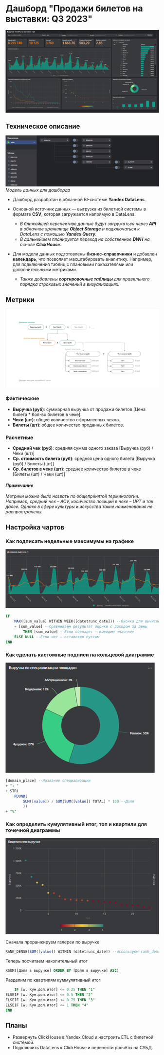 # Дашборд "Продажи билетов на выставки: Q3 2023"
![Дашборд](images/dash.png)

## Техническое описание
![Модель данных](images/olap.png) 
*Модель данных для дашборда*
&nbsp;

- Дашборд разработан в облачной BI-системе **Yandex DataLens**. 

- Основной источник данных — выгрузка из билетной системы в формате **CSV**, которая загружается напрямую в DataLens.
  - *В ближайшей перспективе данные будут загружаться через **API** в облачное хранилище **Object Storage** и подключаться к DataLens с помощью **Yandex Query**.* 
  - *В дальнейшем планируется переход на собственное **DWH** на основе **ClickHouse**.*
&nbsp;

- Для модели данных подготовлены **бизнес-справочники** и добавлен **календарь**, что позволяет масштабировать аналитику. Например, для подключения таблиц с плановыми показателями или дополнительными метриками.
  - *Также добавлены **сортировочные таблицы** для правильного порядка строковых значений в визуализациях.*

## Метрики
![Карта метрик](images/metric-map.png)
### Фактические
- **Выручка (руб)**: суммарная выручка от продажи билетов [Цена билета * Кол-во билетов в чеке].
- **Чеки (шт)**: общее количество оформленных чеков. 
- **Билеты (шт)**: общее количество проданных билетов. 

### Расчетные
- **Средний чек (руб)**: средняя сумма одного заказа [Выручка (руб) / Чеки (шт)]
- **Ср. стоимость билета (руб)**: средняя цена одного билета [Выручка (руб) / Билеты (шт)]
- **Ср. билетов в чеке (шт)**: среднее количество билетов в чеке [Билеты (шт) / Чеки (шт)]

#### *Примечание*
*Метрики можно было назвать по общепринятой терминологии. Например, средний чек – AOV, количество позиций в чеке – UPT и так далее. Однако в сфере культуры и искусства такие наименования не распространены.*

## Настройка чартов
### Как подписать недельные максимумы на графике
![Чарт 1](images/chart-1.png)
```sql
IF 
    MAX([sum_value] WITHIN WEEK([datetrunc_date])) --Оконка для вычисления максимального дохода за неделю
    = [sum_value] --Сравниваем результат оконки с доходом за день
        THEN [sum_value] --Если совпадет – выводим значение
    ELSE NULL --Если нет – оставляем пустым
END
```

### Как сделать кастомные подписи на кольцевой диаграмме
![Чарт 2](images/chart-2.png)
```sql
[domain_place] --Название специализации
+ ": " 
+ STR( 
    ROUND(
        SUM([value]) / SUM(SUM([value]) TOTAL) * 100 --Доля
        )) 
+ "%"
```

### Как определить кумулятивный итог, топ и квартили для точечной диаграммы
![Чарт 3](images/chart-3.png)

Сначала проранжируем галереи по выручке
```sql
RANK_DENSE(SUM([value]) WITHIN [datetrunc_date]) --используем rank_dense, чтобы не было пропусков
```

Теперь посчитаем накопительный итог
```sql
RSUM([Доля в выручке] ORDER BY [Доля в выручке] ASC)
```

Разделим по квартилям куммулятивный итог
```sql
    IF [w. Кум.дол.итог] <= 0.25 THEN "1"
ELSEIF [w. Кум.дол.итог] <= 0.5 THEN "2"
ELSEIF [w. Кум.дол.итог] <= 0.75 THEN "3"
ELSEIF [w. Кум.дол.итог] <= 1 THEN "4" 
END
```

## Планы
- Развернуть ClickHouse в Yandex Cloud и настроить ETL с билетной системой. 
- Подключить DataLens к ClickHouse и перенести расчёты на СУБД.
